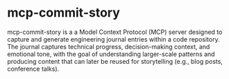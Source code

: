 # mcp-commit-story
mcp-commit-story is a a Model Context Protocol (MCP) server designed to capture and generate engineering journal entries within a code repository. The journal captures technical progress, decision-making context, and emotional tone, with the goal of understanding larger-scale patterns and producing content that can later be reused for storytelling (e.g., blog posts, conference talks).
